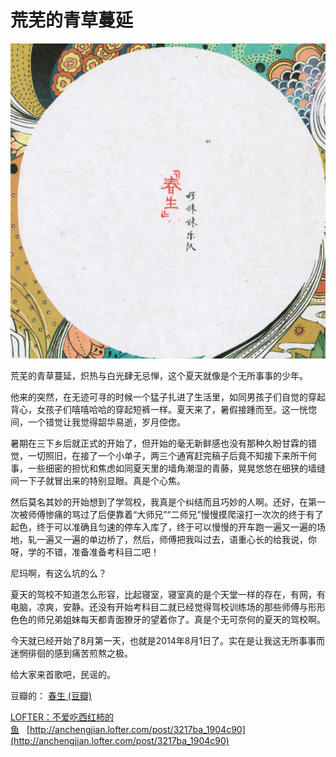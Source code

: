 # 荒芜的青草蔓延

[![](/posts/assets/imgs/2511284557864699.jpg)](http://anchengjian.lofter.com/post/3217ba_1904c90)

荒芜的青草蔓延，炽热与白光肆无忌惮，这个夏天就像是个无所事事的少年。

他来的突然，在无迹可寻的时候一个猛子扎进了生活里，如同男孩子们自觉的穿起背心，女孩子们嘻嘻哈哈的穿起短裤一样。夏天来了，暑假接踵而至。这一恍惚间，一个错觉让我觉得韶华易逝，岁月倥偬。

暑期在三下乡后就正式的开始了，但开始的毫无新鲜感也没有那种久盼甘霖的错觉，一切照旧，在接了一个小单子，两三个通宵赶完稿子后竟不知接下来所干何事，一些细密的担忧和焦虑如同夏天里的墙角潮湿的青藤，晃晃悠悠在细狭的墙缝间一下子就冒出来的特别显眼。真是个心焦。

然后莫名其妙的开始想到了学驾校，我真是个纠结而且巧妙的人啊。还好，在第一次被师傅惨痛的骂过了后便靠着“大师兄”“二师兄”慢慢摸爬滚打一次次的终于有了起色，终于可以准确且匀速的停车入库了，终于可以慢慢的开车跑一遍又一遍的场地，轧一遍又一遍的单边桥了，然后，师傅把我叫过去，语重心长的给我说，你呀，学的不错，准备准备考科目二吧！

尼玛啊，有这么坑的么？

夏天的驾校不知道怎么形容，比起寝室，寝室真的是个天堂一样的存在，有网，有电脑，凉爽，安静。还没有开始考科目二就已经觉得驾校训练场的那些师傅与形形色色的师兄弟姐妹每天都青面獠牙的望着你了。真是个无可奈何的夏天的驾校啊。

今天就已经开始了8月第一天，也就是2014年8月1日了。实在是让我这无所事事而迷惘徘徊的感到痛苦煎熬之极。

给大家来首歌吧，民谣的。

豆瓣的：&nbsp;[春生&nbsp;(豆瓣)](http://music.douban.com/subject/10831759/)

[LOFTER：不爱吃西红柿的鱼](http://anchengjian.lofter.com)&nbsp;&nbsp;&nbsp;[http://anchengjian.lofter.com/post/3217ba_1904c90](http://anchengjian.lofter.com/post/3217ba_1904c90)